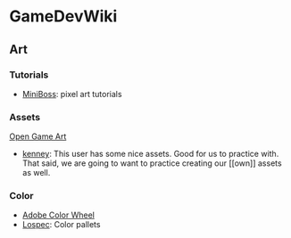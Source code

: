 # GameDevWiki

## Art

### Tutorials

* [MiniBoss](https://blog.studiominiboss.com/pixelart): pixel art tutorials

### Assets

[Open Game Art](https://opengameart.org/)

* [kenney](https://opengameart.org/users/kenney): This user has some nice
  assets. Good for us to practice with. That said, we are going to want to
  practice creating our [[own]] assets as well.
    

### Color

* [Adobe Color Wheel](https://color.adobe.com/)
* [Lospec](https://lospec.com/palette-list): Color pallets
